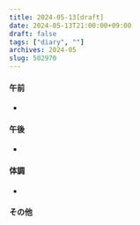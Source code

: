 ```yaml
---
title: 2024-05-13[draft]
date: 2024-05-13T21:00:00+09:00
draft: false
tags: ["diary", ""]
archives: 2024-05
slug: 502970
---
```

#### 午前
- 
#### 午後
- 
#### 体調
- 
#### その他